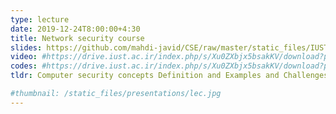 ```yaml
---
type: lecture
date: 2019-12-24T8:00:00+4:30
title: Network security course
slides: https://github.com/mahdi-javid/CSE/raw/master/static_files/IUST/Ch01p.pptx
video: #https://drive.iust.ac.ir/index.php/s/Xu0ZXbjx5bsakKV/download?path=%2FVideos&files=S26.mp4
codes: #https://drive.iust.ac.ir/index.php/s/Xu0ZXbjx5bsakKV/download?path=%2FCode&files=S26.zip
tldr: Computer security concepts Definition and Examples and Challenges, The OSI security architecture, Security attacks, Passive attacks, Active attacks, Attack surfaces and attack trees, Security services and Authentication and Access control and Data confidentiality and Data integrity and Nonrepudiation and Availability service, Security mechanisms, Fundamental security design principles, Network security model, Standards 

#thumbnail: /static_files/presentations/lec.jpg
---
```

